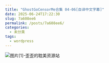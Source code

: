 ```yaml
---
title: "GhostGoCensorMe合集 04-06[自译中文字幕]"
date: 2025-06-24T17:22:30
slug: 7a608ee6
permalink: /posts/7a608ee6/
categories:
  - 未分类
tags:
  - wordpress
---
```


![图片[1]-歪歪的耽美资源站](/images/wp/7a608ee6-9f823791.jpg)
